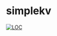 # simplekv

[![LOC](https://tokei.rs/b1/github/vegetarianz/simplekv)](https://github.com/vegetarianz/simplekv)